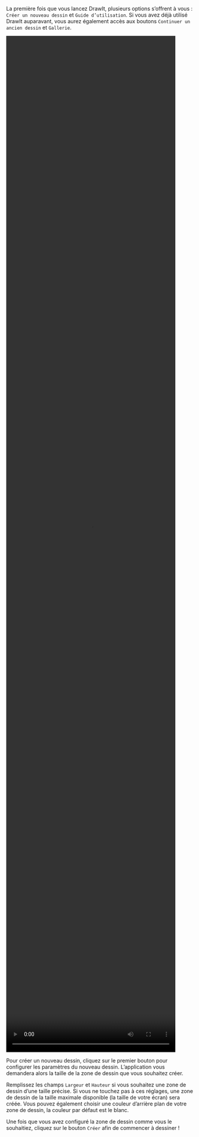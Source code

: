 La première fois que vous lancez DrawIt, plusieurs options s’offrent à vous : `Créer un nouveau dessin` et `Guide d’utilisation`. Si vous avez déjà utilisé DrawIt auparavant, vous aurez également accès aux boutons `Continuer un ancien dessin` et `Gallerie`.

<video width="90%" height="70%" class="doc-fig" autoplay loop>
    <source src="../../assets/doc/vid/creer_dessin.webm" type="video/webm">
</video>

Pour créer un nouveau dessin, cliquez sur le premier bouton pour configurer les paramètres du nouveau dessin. L’application vous demandera alors la taille de la zone de dessin que vous souhaitez créer.

Remplissez les champs `Largeur` et `Hauteur` si vous souhaitez une zone de dessin d’une taille précise. Si vous ne touchez pas à ces réglages, une zone de dessin de la taille maximale disponible (la taille de votre écran) sera créée. Vous pouvez également choisir une couleur d’arrière plan de votre zone de dessin, la couleur par défaut est le blanc. 

 Une fois que vous avez configuré la zone de dessin comme vous le souhaitiez, cliquez sur le bouton `Créer` afin de commencer à dessiner !

